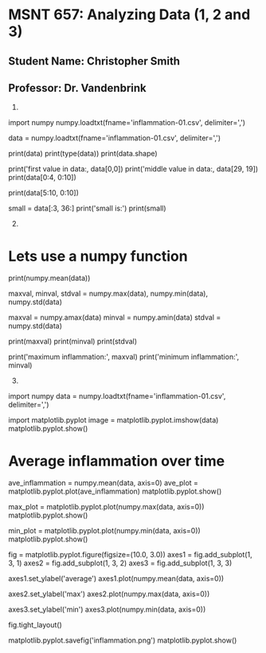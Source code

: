 # MSNT 657: Analyzing Data (1, 2 and 3)
## Student Name: Christopher Smith
## Professor: Dr. Vandenbrink

1. 
import numpy
numpy.loadtxt(fname='inflammation-01.csv', delimiter=',')

data = numpy.loadtxt(fname='inflammation-01.csv', delimiter=',')

print(data)
print(type(data))
print(data.shape)

print('first value in data:, data[0,0])
print('middle value in data:, data[29, 19])
print(data[0:4, 0:10])

print(data[5:10, 0:10])

small = data[:3, 36:]
print('small is:')
print(small)

2. 
# Lets use a numpy function
print(numpy.mean(data))

maxval, minval, stdval = numpy.max(data), numpy.min(data), numpy.std(data)

maxval = numpy.amax(data)
minval = numpy.amin(data)
stdval = numpy.std(data)

print(maxval)
print(minval)
print(stdval)

print('maximum inflammation:', maxval)
print('minimum inflammation:', minval)

3.
import numpy
data = numpy.loadtxt(fname='inflammation-01.csv', delimiter=',')

import matplotlib.pyplot
image = matplotlib.pyplot.imshow(data)
matplotlib.pyplot.show()

# Average inflammation over time
ave_inflammation = numpy.mean(data, axis=0)
ave_plot = matplotlib.pyplot.plot(ave_inflammation)
matplotlib.pyplot.show()

max_plot = matplotlib.pyplot.plot(numpy.max(data, axis=0))
matplotlib.pyplot.show()

min_plot = matplotlib.pyplot.plot(numpy.min(data, axis=0))
matplotlib.pyplot.show()

fig = matplotlib.pyplot.figure(figsize=(10.0, 3.0))
axes1 = fig.add_subplot(1, 3, 1)
axes2 = fig.add_subplot(1, 3, 2)
axes3 = fig.add_subplot(1, 3, 3)

axes1.set_ylabel('average')
axes1.plot(numpy.mean(data, axis=0))

axes2.set_ylabel('max')
axes2.plot(numpy.max(data, axis=0))

axes3.set_ylabel('min')
axes3.plot(numpy.min(data, axis=0))

fig.tight_layout()

matplotlib.pyplot.savefig('inflammation.png')
matplotlib.pyplot.show()